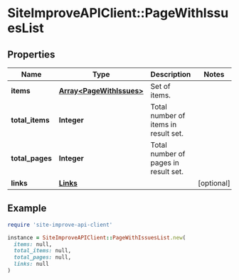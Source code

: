 # SiteImproveAPIClient::PageWithIssuesList

## Properties

| Name | Type | Description | Notes |
| ---- | ---- | ----------- | ----- |
| **items** | [**Array&lt;PageWithIssues&gt;**](PageWithIssues.md) | Set of items. |  |
| **total_items** | **Integer** | Total number of items in result set. |  |
| **total_pages** | **Integer** | Total number of pages in result set. |  |
| **links** | [**Links**](Links.md) |  | [optional] |

## Example

```ruby
require 'site-improve-api-client'

instance = SiteImproveAPIClient::PageWithIssuesList.new(
  items: null,
  total_items: null,
  total_pages: null,
  links: null
)
```

